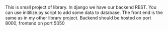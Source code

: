 This is small project of library. In django we have our backend REST. You can use initilize.py script to add some data to database. The front end is the same as in my other library project. Backend should be hosted on port 8000, frontend on port 5050

